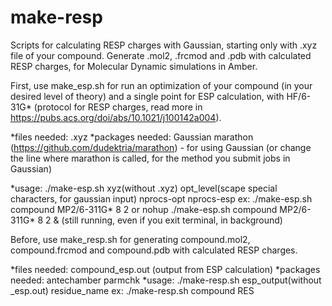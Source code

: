 # make-resp
Scripts for calculating RESP charges with Gaussian, starting only with .xyz file of your compound. 
Generate .mol2, .frcmod and .pdb with calculated RESP charges, for Molecular Dynamic simulations in Amber.

 First, use make_esp.sh for run an optimization of your compound (in your desired level of theory) and a single point for ESP calculation, with HF/6-31G* (protocol for RESP charges, read more in https://pubs.acs.org/doi/abs/10.1021/j100142a004).

*files needed: .xyz
*packages needed: Gaussian 
                  marathon (https://github.com/dudektria/marathon) - for using Gaussian (or change the line where marathon is called, for the method you submit jobs in Gaussian)

*usage: ./make-esp.sh  xyz(without .xyz) opt_level(scape special characters, for gaussian input)  nprocs-opt  nprocs-esp
    ex: ./make-esp.sh compound MP2/6-311G\* 8 2
    or  nohup ./make-esp.sh compound MP2/6-311G\* 8 2 & 
        (still running, even if you exit terminal, in background)

Before, use make_resp.sh for generating compound.mol2, compound.frcmod and compound.pdb with calculated RESP charges.

*files needed: compound_esp.out (output from ESP calculation)
*packages needed: antechamber
                  parmchk
*usage: ./make-resp.sh  esp_output(without _esp.out)  residue_name
    ex: ./make-resp.sh compound RES

